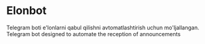 # Elonbot 


Telegram boti e'lonlarni qabul qilishni avtomatlashtirish uchun mo'ljallangan.
Telegram bot designed to automate the reception of announcements
